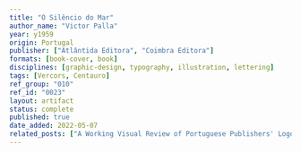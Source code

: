 ```yaml
---
title: "O Silêncio do Mar"
author_name: "Victor Palla"
year: y1959
origin: Portugal
publisher: ["Atlântida Editora", "Coimbra Editora"]
formats: [book-cover, book]
disciplines: [graphic-design, typography, illustration, lettering]
tags: [Vercors, Centauro]
ref_group: "010"
ref_id: "0023"
layout: artifact
status: complete
published: true
date_added: 2022-05-07
related_posts: ["A Working Visual Review of Portuguese Publishers' Logos"]
---
```

